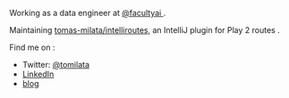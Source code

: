Working as a data engineer at [@facultyai ](https://github.com/facultyai).

Maintaining [tomas-milata/intelliroutes](https://github.com/tomas-milata/intelliroutes), an IntelliJ plugin for Play 2 routes .

Find me on :
 - Twitter: [@tomilata](https://twitter.com/tomas_milata)
 - [LinkedIn](https://www.linkedin.com/in/tomilata/)
 - [blog](https://tomas-milata.github.io)
 
<!--
**tomas-milata/tomas-milata** is a ✨ _special_ ✨ repository because its `README.md` (this file) appears on your GitHub profile.

Here are some ideas to get you started:

- 🔭 I’m currently working on ...
- 🌱 I’m currently learning ...
- 👯 I’m looking to collaborate on ...
- 🤔 I’m looking for help with ...
- 💬 Ask me about ...
- 📫 How to reach me: ...
- 😄 Pronouns: ...
- ⚡ Fun fact: ...
-->
